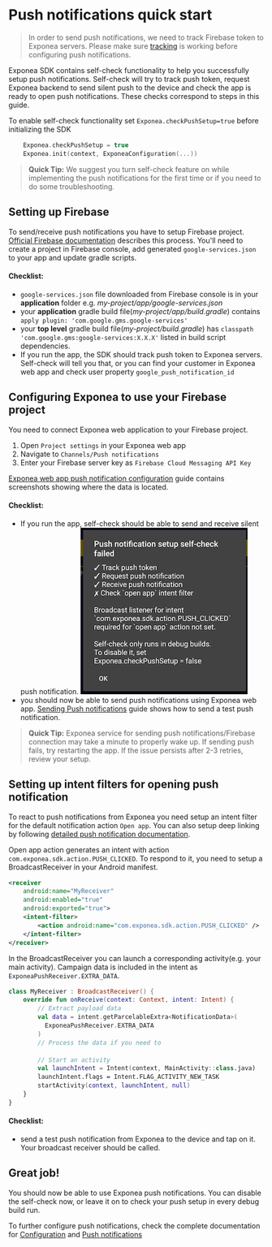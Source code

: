 # Push notifications quick start
> In order to send push notifications, we need to track Firebase token to Exponea servers. Please make sure [tracking](./TRACKING.md) is working before configuring push notifications.

Exponea SDK contains self-check functionality to help you successfully setup push notifications. Self-check will try to track push token, request Exponea backend to send silent push to the device and check the app is ready to open push notifications. These checks correspond to steps in this guide.

To enable self-check functionality set `Exponea.checkPushSetup=true` before initializing the SDK

``` kotlin
    Exponea.checkPushSetup = true
    Exponea.init(context, ExponeaConfiguration(...))
```

> **Quick Tip:** We suggest you turn self-check feature on while implementing the push notifications for the first time or if you need to do some troubleshooting.

## Setting up Firebase
To send/receive push notifications you have to setup Firebase project. [Official Firebase documentation](https://firebase.google.com/docs/android/setup#console) describes this process. You'll need to create a project in Firebase console, add generated `google-services.json` to your app and update gradle scripts.

#### Checklist:
 - `google-services.json` file downloaded from Firebase console is in your **application** folder e.g. *my-project/app/google-services.json*
 - your **application** gradle build file(*my-project/app/build.gradle*) contains `apply plugin: 'com.google.gms.google-services'`
 - your **top level** gradle build file(*my-project/build.gradle*) has `classpath 'com.google.gms:google-services:X.X.X'` listed in build script dependencies.
 - If you run the app, the SDK should track push token to Exponea servers. Self-check will tell you that, or you can find your customer in Exponea web app and check user property `google_push_notification_id`

## Configuring Exponea to use your Firebase project 
 You need to connect Exponea web application to your Firebase project.
   1. Open `Project settings` in your Exponea web app
   2. Navigate to `Channels/Push notifications`
   3. Enter your Firebase server key as `Firebase Cloud Messaging API Key`

[Exponea web app push notification configuration](./FIREBASE.md) guide contains screenshots showing where the data is located.

 #### Checklist:
  - If you run the app, self-check should be able to send and receive silent push notification. ![](pics/self-check.png)
  - you should now be able to send push notifications using Exponea web app. [Sending Push notifications](./PUSH_SEND.md) guide shows how to send a test push notification.

> **Quick Tip:** Exponea service for sending push notifications/Firebase connection may take a minute to properly wake up. If sending push fails, try restarting the app. If the issue persists after 2-3 retries, review your setup.

## Setting up intent filters for opening push notification
To react to push notifications from Exponea you need setup an intent filter for the default notification action `Open app`. You can also setup deep linking by following [detailed push notification documentation](../Documentation/PUSH.md).

Open app action generates an intent with action `com.exponea.sdk.action.PUSH_CLICKED`. To respond to it, you need to setup a BroadcastReceiver in your Android manifest.

``` xml
<receiver
    android:name="MyReceiver"
    android:enabled="true"
    android:exported="true">
    <intent-filter>
        <action android:name="com.exponea.sdk.action.PUSH_CLICKED" />
    </intent-filter>
</receiver>
```

In the BroadcastReceiver you can launch a corresponding activity(e.g. your main activity). Campaign data is included in the intent as `ExponeaPushReceiver.EXTRA_DATA`.
``` kotlin
class MyReceiver : BroadcastReceiver() {
    override fun onReceive(context: Context, intent: Intent) {
        // Extract payload data
        val data = intent.getParcelableExtra<NotificationData>(
          ExponeaPushReceiver.EXTRA_DATA
        )
        // Process the data if you need to

        // Start an activity
        val launchIntent = Intent(context, MainActivity::class.java)
        launchIntent.flags = Intent.FLAG_ACTIVITY_NEW_TASK
        startActivity(context, launchIntent, null)
    }
}
```

 #### Checklist:
 - send a test push notification from Exponea to the device and tap on it. Your broadcast receiver should be called.

## Great job!
 You should now be able to use Exponea push notifications. You can disable the self-check now, or leave it on to check your push setup in every debug build run. 
 
  To further configure push notifications, check the complete documentation for [Configuration](../Documentation/CONFIG.md) and [Push notifications](../Documentation/PUSH.md)

